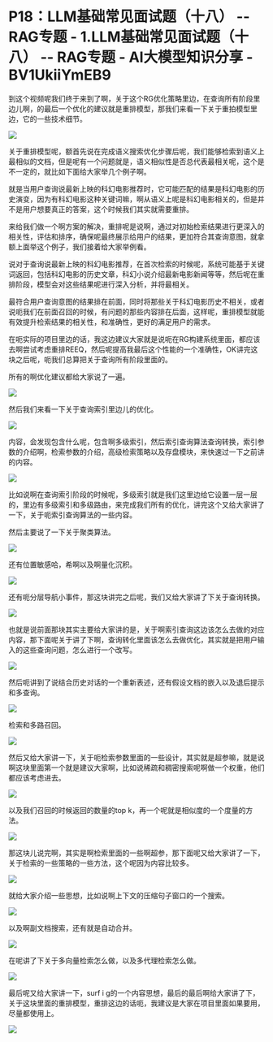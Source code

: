 # P18：LLM基础常见面试题（十八） -- RAG专题 - 1.LLM基础常见面试题（十八） -- RAG专题 - AI大模型知识分享 - BV1UkiiYmEB9

到这个视频呢我们终于来到了啊，关于这个RG优化策略里边，在查询所有阶段里边儿啊，的最后一个优化的建议就是重排模型，那我们来看一下关于重拍模型里边，它的一些技术细节。



![](img/de1a167e6be2e025dd989dbb265d138c_1.png)

关于重排模型呢，额首先说在完成语义搜索优化步骤后呢，我们能够检索到语义上最相似的文档，但是呢有一个问题就是，语义相似性是否总代表最相关呢，这个是不一定的，就比如下面给大家举几个例子啊。

就是当用户查询说最新上映的科幻电影推荐时，它可能匹配的结果是科幻电影的历史演变，因为有科幻电影这种关键词嘛，啊从语义上呢是科幻电影相关的，但是并不是用户想要真正的答案，这个时候我们其实就需要重排。

来给我们做一个啊方案的解决，重排呢是说啊，通过对初始检索结果进行更深入的相关性，评估和排序，确保呢最终展示给用户的结果，更加符合其查询意图，就拿额上面举这个例子，我们接着给大家举例看。

说对于查询说最新上映的科幻电影推荐，在首次检索的时候呢，系统可能基于关键词返回，包括科幻电影的历史文章，科幻小说介绍最新电影新闻等等，然后呢在重排阶段，模型会对这些结果呢进行深入分析，并将最相关。

最符合用户查询意图的结果排在前面，同时将那些关于科幻电影历史不相关，或者说呃我们在前面召回的时候，有问题的那些内容排在后面，这样呢，重排模型就能有效提升检索结果的相关性，和准确性，更好的满足用户的需求。

在呃实际的项目里边的话，我这边建议大家就是说呃在RG构建系统里面，都应该去啊尝试考虑重排REEQ，然后呢提高我最后这个性能的一个准确性，OK讲完这块之后呢，呃我们总算把关于查询所有阶段里面的。

所有的啊优化建议都给大家说了一遍。

![](img/de1a167e6be2e025dd989dbb265d138c_3.png)

然后我们来看一下关于查询索引里边儿的优化。

![](img/de1a167e6be2e025dd989dbb265d138c_5.png)

内容，会发现包含什么呢，包含啊多级索引，然后索引查询算法查询转换，索引参数的介绍啊，检索参数的介绍，高级检索策略以及存盘模块，来快速过一下之前讲的内容。



![](img/de1a167e6be2e025dd989dbb265d138c_7.png)

比如说啊在查询索引阶段的时候呢，多级索引就是我们这里边给它设置一层一层的，里边有多级索引和多级路由，来完成我们所有的优化，讲完这个又给大家讲了一下，关于呃索引查询算法的一些内容。

然后主要说了一下关于聚类算法。

![](img/de1a167e6be2e025dd989dbb265d138c_9.png)

还有位置敏感哈，希啊以及啊量化沉积。

![](img/de1a167e6be2e025dd989dbb265d138c_11.png)

还有呃分层导航小事件，那这块讲完之后呢，我们又给大家讲了下关于查询转换。

![](img/de1a167e6be2e025dd989dbb265d138c_13.png)

也就是说前面那块其实主要给大家讲的是，关于啊索引查询这边该怎么去做的对应内容，那下面呢关于讲了下啊，查询转化里面该怎么去做优化，其实就是把用户输入的这些查询问题，怎么进行一个改写。



![](img/de1a167e6be2e025dd989dbb265d138c_15.png)

然后呃讲到了说结合历史对话的一个重新表述，还有假设文档的嵌入以及退后提示和多查询。

![](img/de1a167e6be2e025dd989dbb265d138c_17.png)

检索和多路召回。

![](img/de1a167e6be2e025dd989dbb265d138c_19.png)

然后又给大家讲一下，关于呃检索参数里面的一些设计，其实就是超参嘛，就是说啊这块里面第一个就是建议大家啊，比如说稀疏和稠密搜索呢啊做一个权重，他们都应该考虑进去。



![](img/de1a167e6be2e025dd989dbb265d138c_21.png)

以及我们召回的时候返回的数量的top k，再一个呢就是相似度的一个度量的方法。

![](img/de1a167e6be2e025dd989dbb265d138c_23.png)

那这块儿说完啊，其实是啊检索里面的一些啊超参，那下面呢又给大家讲了一下，关于检索的一些策略的一些方法，这个呢因为内容比较多。



![](img/de1a167e6be2e025dd989dbb265d138c_25.png)

就给大家介绍一些思想，比如说啊上下文的压缩句子窗口的一个搜索。

![](img/de1a167e6be2e025dd989dbb265d138c_27.png)

以及啊副文档搜索，还有就是自动合并。

![](img/de1a167e6be2e025dd989dbb265d138c_29.png)

在呢讲了下关于多向量检索怎么做，以及多代理检索怎么做。

![](img/de1a167e6be2e025dd989dbb265d138c_31.png)

最后呢又给大家讲一下，surf i g的一个内容思想，最后的最后啊给大家讲了下，关于这块里面的重排模型，重排这边的话呃，我建议是大家在项目里面如果要用，尽量都使用上。



![](img/de1a167e6be2e025dd989dbb265d138c_33.png)